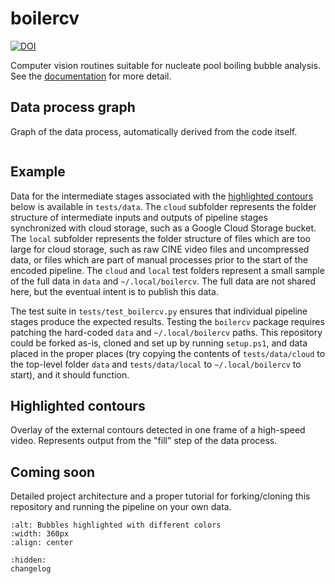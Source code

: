 # boilercv

[![DOI](https://zenodo.org/badge/503551174.svg)](https://zenodo.org/badge/latestdoi/503551174)

Computer vision routines suitable for nucleate pool boiling bubble analysis. See the [documentation](https://blakenaccarato.github.io/boilercv/) for more detail.

## Data process graph

Graph of the data process, automatically derived from the code itself.

```{include} dag.md
```

## Example

Data for the intermediate stages associated with the [highlighted contours](#highlighted-contours) below is available in `tests/data`. The `cloud` subfolder represents the folder structure of intermediate inputs and outputs of pipeline stages synchronized with cloud storage, such as a Google Cloud Storage bucket. The `local` subfolder represents the folder structure of files which are too large for cloud storage, such as raw CINE video files and uncompressed data, or files which are part of manual processes prior to the start of the encoded pipeline. The `cloud` and `local` test folders represent a small sample of the full data in `data` and `~/.local/boilercv`. The full data are not shared here, but the eventual intent is to publish this data.

The test suite in `tests/test_boilercv.py` ensures that individual pipeline stages produce the expected results. Testing the `boilercv` package requires patching the hard-coded `data` and `~/.local/boilercv` paths. This repository could be forked as-is, cloned and set up by running `setup.ps1`, and data placed in the proper places (try copying the contents of `tests/data/cloud` to the top-level folder `data` and `tests/data/local` to `~/.local/boilercv` to start), and it should function.

## Highlighted contours

Overlay of the external contours detected in one frame of a high-speed video. Represents output from the "fill" step of the data process.

## Coming soon

Detailed project architecture and a proper tutorial for forking/cloning this repository and running the pipeline on your own data.

```{image} _static/multicolor.png
:alt: Bubbles highlighted with different colors
:width: 360px
:align: center
```

```{toctree}
:hidden:
changelog
```
